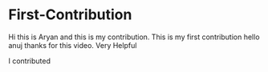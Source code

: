# First-Contribution
Hi this is Aryan and this is my contribution.
This is my first contribution
hello anuj thanks for this video. Very Helpful

I contributed